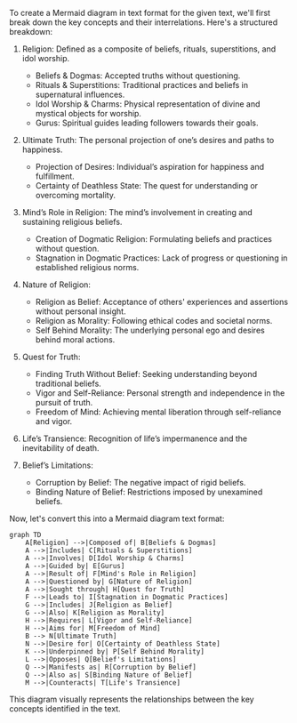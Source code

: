 To create a Mermaid diagram in text format for the given text, we'll first break down the key concepts and their interrelations. Here's a structured breakdown:

1. Religion: Defined as a composite of beliefs, rituals, superstitions, and idol worship.
   - Beliefs & Dogmas: Accepted truths without questioning.
   - Rituals & Superstitions: Traditional practices and beliefs in supernatural influences.
   - Idol Worship & Charms: Physical representation of divine and mystical objects for worship.
   - Gurus: Spiritual guides leading followers towards their goals.

2. Ultimate Truth: The personal projection of one’s desires and paths to happiness.
   - Projection of Desires: Individual’s aspiration for happiness and fulfillment.
   - Certainty of Deathless State: The quest for understanding or overcoming mortality.

3. Mind’s Role in Religion: The mind’s involvement in creating and sustaining religious beliefs.
   - Creation of Dogmatic Religion: Formulating beliefs and practices without question.
   - Stagnation in Dogmatic Practices: Lack of progress or questioning in established religious norms.

4. Nature of Religion:
   - Religion as Belief: Acceptance of others' experiences and assertions without personal insight.
   - Religion as Morality: Following ethical codes and societal norms.
   - Self Behind Morality: The underlying personal ego and desires behind moral actions.

5. Quest for Truth:
   - Finding Truth Without Belief: Seeking understanding beyond traditional beliefs.
   - Vigor and Self-Reliance: Personal strength and independence in the pursuit of truth.
   - Freedom of Mind: Achieving mental liberation through self-reliance and vigor.

6. Life’s Transience: Recognition of life’s impermanence and the inevitability of death.

7. Belief’s Limitations:
   - Corruption by Belief: The negative impact of rigid beliefs.
   - Binding Nature of Belief: Restrictions imposed by unexamined beliefs.

Now, let's convert this into a Mermaid diagram text format:

```mermaid
graph TD
    A[Religion] -->|Composed of| B[Beliefs & Dogmas]
    A -->|Includes| C[Rituals & Superstitions]
    A -->|Involves| D[Idol Worship & Charms]
    A -->|Guided by| E[Gurus]
    A -->|Result of| F[Mind's Role in Religion]
    A -->|Questioned by| G[Nature of Religion]
    A -->|Sought through| H[Quest for Truth]
    F -->|Leads to| I[Stagnation in Dogmatic Practices]
    G -->|Includes| J[Religion as Belief]
    G -->|Also| K[Religion as Morality]
    H -->|Requires| L[Vigor and Self-Reliance]
    H -->|Aims for| M[Freedom of Mind]
    B --> N[Ultimate Truth]
    N -->|Desire for| O[Certainty of Deathless State]
    K -->|Underpinned by| P[Self Behind Morality]
    L -->|Opposes| Q[Belief's Limitations]
    Q -->|Manifests as| R[Corruption by Belief]
    Q -->|Also as| S[Binding Nature of Belief]
    M -->|Counteracts| T[Life's Transience]
```

This diagram visually represents the relationships between the key concepts identified in the text.